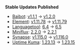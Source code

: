 **Stable Updates Published**

* [Baibot](https://github.com/etkecc/baibot): [v1.1.1](https://github.com/etkecc/baibot/releases/tag/v1.1.1) -> [v1.2.0](https://github.com/etkecc/baibot/releases/tag/v1.2.0)
* [Element](https://github.com/element-hq/element-web): [v1.11.78](https://github.com/element-hq/element-web/releases/tag/v1.11.78) -> [v1.11.79](https://github.com/element-hq/element-web/releases/tag/v1.11.79)
* [Languagetool](https://github.com/Erikvl87/docker-languagetool): [6.4](https://github.com/Erikvl87/docker-languagetool/releases/tag/v6.4) -> [6.5](https://github.com/Erikvl87/docker-languagetool/releases/tag/v6.5)
* [Miniflux](https://github.com/miniflux/v2): [2.2.0](https://github.com/miniflux/v2/releases/tag/2.2.0) -> [2.2.1](https://github.com/miniflux/v2/releases/tag/2.2.1)
* [Synapse](https://github.com/element-hq/synapse): [v1.115.0](https://github.com/element-hq/synapse/releases/tag/v1.115.0) -> [v1.116.0](https://github.com/element-hq/synapse/releases/tag/v1.116.0)
* [Uptime Kuma](https://github.com/louislam/uptime-kuma): [1.23.13](https://github.com/louislam/uptime-kuma/releases/tag/1.23.13) -> [1.23.15](https://github.com/louislam/uptime-kuma/releases/tag/1.23.15)
